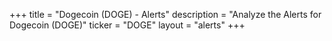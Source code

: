 +++
title = "Dogecoin (DOGE) - Alerts"
description = "Analyze the Alerts for Dogecoin (DOGE)"
ticker = "DOGE"
layout = "alerts"
+++

